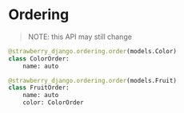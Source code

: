 # Ordering

> NOTE: this API may still change

```python
@strawberry_django.ordering.order(models.Color)
class ColorOrder:
    name: auto

@strawberry_django.ordering.order(models.Fruit)
class FruitOrder:
    name: auto
    color: ColorOrder
```
